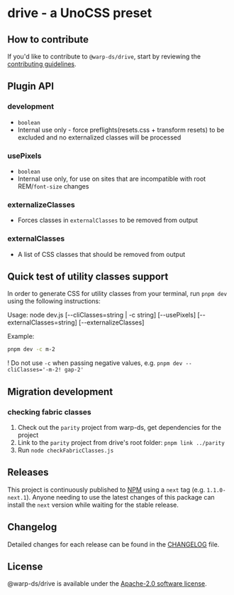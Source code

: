 # drive - a UnoCSS preset

## How to contribute

If you'd like to contribute to `@warp-ds/drive`, start by reviewing the [contributing guidelines](https://github.com/warp-ds/drive/blob/main/CONTRIBUTING.md).


## Plugin API

### development

- `boolean`
- Internal use only - force preflights(resets.css + transform resets) to be excluded and no externalized classes will be processed

### usePixels

- `boolean`
- Internal use only, for use on sites that are incompatible with root REM/`font-size` changes

### externalizeClasses

- Forces classes in `externalClasses` to be removed from output

### externalClasses

- A list of CSS classes that should be removed from output


## Quick test of utility classes support

In order to generate CSS for utility classes from your terminal, run `pnpm dev` using the following instructions:

Usage: node dev.js [--cliClasses=string | -c string] [--usePixels] [--externalClasses=string] [--externalizeClasses]

Example: 
```sh
pnpm dev -c m-2
```
! Do not use `-c` when passing negative values, e.g. `pnpm dev --cliClasses='-m-2! gap-2'`

## Migration development

### checking fabric classes

1. Check out the `parity` project from warp-ds, get dependencies for the project
2. Link to the `parity` project from drive's root folder: `pnpm link ../parity`
3. Run `node checkFabricClasses.js`

## Releases

This project is continuously published to [NPM](https://www.npmjs.com/package/@warp-ds/drive) using a `next` tag (e.g. `1.1.0-next.1`).
Anyone needing to use the latest changes of this package can install the `next` version while waiting for the stable release.


## Changelog

Detailed changes for each release can be found in the [CHANGELOG](CHANGELOG.md) file.


## License

@warp-ds/drive is available under the [Apache-2.0 software license](https://github.com/warp-ds/drive/blob/main/LICENSE).